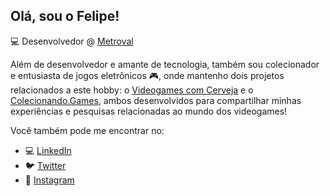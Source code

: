 ## Olá, sou o Felipe! 

💻 Desenvolvedor @ [Metroval](https://metroval.com.br)

Além de desenvolvedor e amante de tecnologia, também sou colecionador e entusiasta de jogos eletrônicos 🎮, onde mantenho dois projetos relacionados a este hobby: o [Videogames com Cerveja](https://www.vgscomcerveja.com.br) e o [Colecionando.Games](https://colecionando.games), ambos desenvolvidos para compartilhar minhas experiências e pesquisas relacionadas ao mundo dos videogames! 

Você também pode me encontrar no:

- 💻 [LinkedIn](https://www.linkedin.com/in/felipebbarbosa/)
- 🐦 [Twitter](https://www.twitter.com/felipebbarbosa)
- 📸 [Instagram](https://www.instagram.com/felipebbarbosa)


